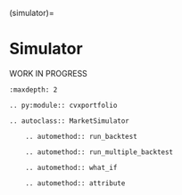 (simulator)=

# Simulator

WORK IN PROGRESS

```{toctree}
:maxdepth: 2
```

```{eval-rst}
.. py:module:: cvxportfolio
```

```{eval-rst}
.. autoclass:: MarketSimulator

    .. automethod:: run_backtest

    .. automethod:: run_multiple_backtest

    .. automethod:: what_if

    .. automethod:: attribute
```
